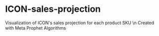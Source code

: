 # ICON-sales-projection
Visualization of ICON's sales projection for each product SKU \n
Created with Meta Prophet Algorithms
